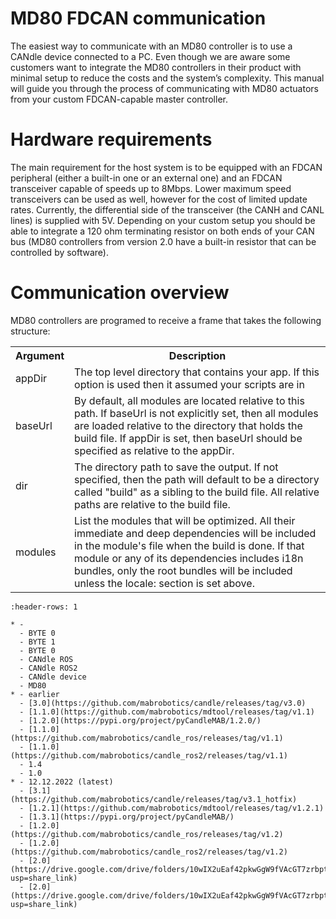 # MD80 FDCAN communication
The easiest way to communicate with an MD80 controller is to use a CANdle device connected to a PC. Even though we are aware some customers want to integrate the MD80 controllers in their product with minimal setup to reduce the costs and the system’s complexity. This manual will guide you through the process of communicating with MD80 actuators from your custom FDCAN-capable master controller.

# Hardware requirements
The main requirement for the host system is to be equipped with an FDCAN peripheral (either a built-in one or an external one) and an FDCAN transceiver capable of speeds up to 8Mbps. Lower maximum speed transceivers can be used as well, however for the cost of limited update rates. Currently, the differential side of the transceiver (the CANH and CANL lines) is supplied with 5V. Depending on your custom setup you should be able to integrate a 120 ohm terminating resistor on both ends of your CAN bus (MD80 controllers from version 2.0 have a built-in resistor that can be controlled by software).

# Communication overview
MD80 controllers are programed to receive a frame that takes the following structure:


<table>
<tr>
<th>Argument</th>
<th>Description</th>
</tr>
<tr>
<td>appDir</td>
<td>The top level directory that contains your app. If this option is used then
it assumed your scripts are in</td>
</tr>
<tr>
<td>baseUrl</td>
<td>By default, all modules are located relative to this path. If baseUrl is not
explicitly set, then all modules are loaded relative to the directory that holds
the build file. If appDir is set, then baseUrl should be specified as relative
to the appDir.</td>
</tr>
<tr>
<td>dir</td>
<td>The directory path to save the output. If not specified, then the path will
default to be a directory called "build" as a sibling to the build file. All
relative paths are relative to the build file.</td>
</tr>
<tr>
<td>modules</td>
<td>List the modules that will be optimized. All their immediate and deep
dependencies will be included in the module's file when the build is done. If
that module or any of its dependencies includes i18n bundles, only the root
bundles will be included unless the locale: section is set above.</td>
</tr>
</table>

```{list-table} 
:header-rows: 1

* - 
  - BYTE 0
  - BYTE 1
  - BYTE 0
  - CANdle ROS
  - CANdle ROS2
  - CANdle device
  - MD80
* - earlier
  - [3.0](https://github.com/mabrobotics/candle/releases/tag/v3.0)
  - [1.1.0](https://github.com/mabrobotics/mdtool/releases/tag/v1.1)
  - [1.2.0](https://pypi.org/project/pyCandleMAB/1.2.0/)
  - [1.1.0](https://github.com/mabrobotics/candle_ros/releases/tag/v1.1)
  - [1.1.0](https://github.com/mabrobotics/candle_ros2/releases/tag/v1.1)
  - 1.4
  - 1.0
* - 12.12.2022 (latest)
  - [3.1](https://github.com/mabrobotics/candle/releases/tag/v3.1_hotfix)
  - [1.2.1](https://github.com/mabrobotics/mdtool/releases/tag/v1.2.1)
  - [1.3.1](https://pypi.org/project/pyCandleMAB/)
  - [1.2.0](https://github.com/mabrobotics/candle_ros/releases/tag/v1.2)
  - [1.2.0](https://github.com/mabrobotics/candle_ros2/releases/tag/v1.2)
  - [2.0](https://drive.google.com/drive/folders/10wIX2uEaf42pkwGgW9fVAcGT7zrbptN9?usp=share_link)
  - [2.0](https://drive.google.com/drive/folders/10wIX2uEaf42pkwGgW9fVAcGT7zrbptN9?usp=share_link)
```
